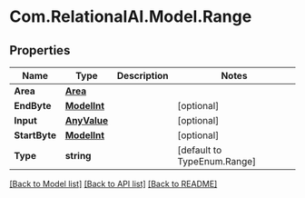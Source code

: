 
# Com.RelationalAI.Model.Range

## Properties

Name | Type | Description | Notes
------------ | ------------- | ------------- | -------------
**Area** | [**Area**](Area.md) |  | 
**EndByte** | [**ModelInt**](ModelInt.md) |  | [optional] 
**Input** | [**AnyValue**](AnyValue.md) |  | [optional] 
**StartByte** | [**ModelInt**](ModelInt.md) |  | [optional] 
**Type** | **string** |  | [default to TypeEnum.Range]

[[Back to Model list]](../README.md#documentation-for-models)
[[Back to API list]](../README.md#documentation-for-api-endpoints)
[[Back to README]](../README.md)

